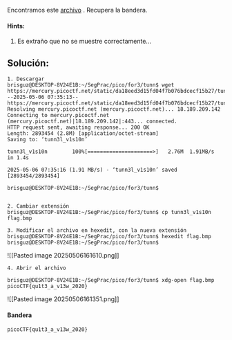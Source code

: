Encontramos este [archivo](https://mercury.picoctf.net/static/da18eed3d15fd04f7b076bdcecf15b27/tunn3l_v1s10n) . Recupera la bandera.


#### Hints:
1. Es extraño que no se muestre correctamente...

## Solución:

```
1. Descargar
brisguz@DESKTOP-8V24E1B:~/SegPrac/pico/for3/tunn$ wget https://mercury.picoctf.net/static/da18eed3d15fd04f7b076bdcecf15b27/tunn3l_v1s10n
--2025-05-06 07:35:13--  https://mercury.picoctf.net/static/da18eed3d15fd04f7b076bdcecf15b27/tunn3l_v1s10n
Resolving mercury.picoctf.net (mercury.picoctf.net)... 18.189.209.142
Connecting to mercury.picoctf.net (mercury.picoctf.net)|18.189.209.142|:443... connected.
HTTP request sent, awaiting response... 200 OK
Length: 2893454 (2.8M) [application/octet-stream]
Saving to: ‘tunn3l_v1s10n’

tunn3l_v1s10n        100%[=====================>]   2.76M  1.91MB/s    in 1.4s

2025-05-06 07:35:16 (1.91 MB/s) - ‘tunn3l_v1s10n’ saved [2893454/2893454]

brisguz@DESKTOP-8V24E1B:~/SegPrac/pico/for3/tunn$
```



```

2. Cambiar extensión
brisguz@DESKTOP-8V24E1B:~/SegPrac/pico/for3/tunn$ cp tunn3l_v1s10n flag.bmp

```


```
3. Modificar el archivo en hexedit, con la nueva extensión
brisguz@DESKTOP-8V24E1B:~/SegPrac/pico/for3/tunn$ hexedit flag.bmp
brisguz@DESKTOP-8V24E1B:~/SegPrac/pico/for3/tunn$
```
![[Pasted image 20250506161610.png]]


```
4. Abrir el archivo

brisguz@DESKTOP-8V24E1B:~/SegPrac/pico/for3/tunn$ xdg-open flag.bmp
picoCTF{qu1t3_a_v13w_2020}
```

![[Pasted image 20250506161351.png]]
#### Bandera
```
picoCTF{qu1t3_a_v13w_2020}
```
